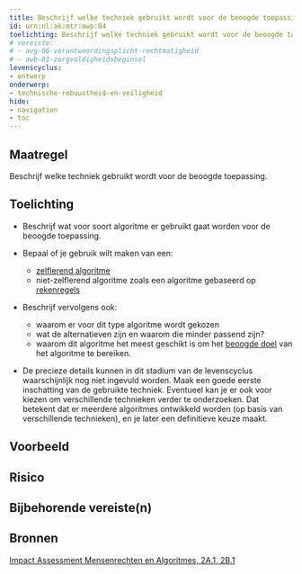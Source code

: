 ```yaml
---
title: Beschrijf welke techniek gebruikt wordt voor de beoogde toepassing. 
id: urn:nl:ak:mtr:owp:04
toelichting: Beschrijf welke techniek gebruikt wordt voor de beoogde toepassing. 
# vereiste: 
# - avg-06-verantwoordingsplicht-rechtmatigheid
# - awb-01-zorgvuldigheidsbeginsel
levenscyclus: 
- ontwerp
onderwerp:
- technische-robuustheid-en-veiligheid
hide:
- navigation
- toc
---
```


<!-- tags -->

## Maatregel
Beschrijf welke techniek gebruikt wordt voor de beoogde toepassing. 

## Toelichting 
- Beschrijf wat voor soort algoritme er gebruikt gaat worden voor de beoogde toepassing. 
- Bepaal of je gebruik wilt maken van een:

    - [zelflerend algoritme](../overhetalgoritmekader/soorten-algoritmes.md#zelflerende-algoritmes)
    - niet-zelflerend algoritme zoals een algoritme gebaseerd op [rekenregels](../overhetalgoritmekader/soorten-algoritmes.md#rekenregels)

- Beschrijf vervolgens ook:
    
    - waarom er voor dit type algoritme wordt gekozen
    - wat de alternatieven zijn en waarom die minder passend zijn?
    - waarom dit algoritme het meest geschikt is om het [beoogde doel](1-pba-02-formuleren-doelstelling.md) van het algoritme te bereiken. 

- De precieze details kunnen in dit stadium van de levenscyclus waarschijnlijk nog niet ingevuld worden. Maak een goede eerste inschatting van de gebruikte techniek. Eventueel kan je er ook voor kiezen om verschillende technieken verder te onderzoeken. Dat betekent dat er meerdere algoritmes ontwikkeld worden (op basis van verschillende technieken), en je later een definitieve keuze maakt. 

## Voorbeeld

## Risico

## Bijbehorende vereiste(n)
<!-- list_vereisten_on_maatregelen_page -->

## Bronnen 
[Impact Assessment Mensenrechten en Algoritmes, 2A.1, 2B.1](../instrumenten/IAMA.md)